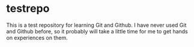 # testrepo
This is a test repository for learning Git and Github.
I have never used Git and Github before, so it probably will take a little time for me to get hands on experiences on them.
